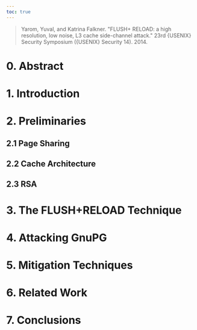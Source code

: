 ```yaml
---
toc: true
---
```


> Yarom, Yuval, and Katrina Falkner. "FLUSH+ RELOAD: a high resolution, low noise, L3 cache side-channel attack." 23rd {USENIX} Security Symposium ({USENIX} Security 14). 2014.

# 0. Abstract


# 1. Introduction


# 2. Preliminaries


## 2.1 Page Sharing


## 2.2 Cache Architecture


## 2.3 RSA


# 3. The FLUSH+RELOAD Technique


# 4. Attacking GnuPG


# 5. Mitigation Techniques


# 6. Related Work


# 7. Conclusions

